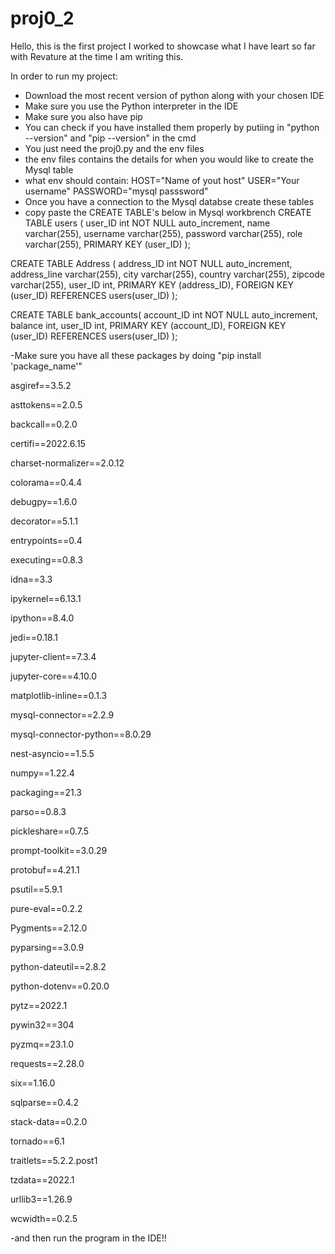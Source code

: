 # proj0_2
Hello, this is the first project I worked to showcase what I have leart so far with Revature at the time I am writing this.

In order to run my project:
- Download the most recent version of python along with your chosen IDE
- Make sure you use the Python interpreter in the IDE
- Make sure you also have pip
- You can check if you have installed them properly by putiing in "python --version" and "pip --version" in the cmd
- You just need the proj0.py and the env files
- the env files contains the details for when you would like to create the Mysql table
- what env should contain:
HOST="Name of yout host"
USER="Your username"
PASSWORD="mysql passsword"
- Once you have a connection to the Mysql databse create these tables
- copy paste the CREATE TABLE's below in Mysql workbrench
CREATE TABLE users (
    user_ID int NOT NULL auto_increment,
    name varchar(255),
    username varchar(255),
    password varchar(255),
    role varchar(255),
    PRIMARY KEY (user_ID)
);

CREATE TABLE Address (
    address_ID int NOT NULL auto_increment,
    address_line varchar(255),
    city varchar(255),
    country varchar(255),
    zipcode varchar(255),
    user_ID int,
    PRIMARY KEY (address_ID),
    FOREIGN KEY (user_ID) REFERENCES users(user_ID)
);

CREATE TABLE bank_accounts(
    account_ID int NOT NULL auto_increment,
    balance int,
    user_ID int,
    PRIMARY KEY (account_ID),
    FOREIGN KEY (user_ID) REFERENCES users(user_ID)
);

-Make sure you have all these packages by doing "pip install 'package_name'"

asgiref==3.5.2

asttokens==2.0.5

backcall==0.2.0

certifi==2022.6.15

charset-normalizer==2.0.12

colorama==0.4.4

debugpy==1.6.0

decorator==5.1.1

entrypoints==0.4

executing==0.8.3

idna==3.3

ipykernel==6.13.1

ipython==8.4.0

jedi==0.18.1

jupyter-client==7.3.4

jupyter-core==4.10.0

matplotlib-inline==0.1.3

mysql-connector==2.2.9

mysql-connector-python==8.0.29

nest-asyncio==1.5.5

numpy==1.22.4

packaging==21.3

parso==0.8.3

pickleshare==0.7.5

prompt-toolkit==3.0.29

protobuf==4.21.1

psutil==5.9.1

pure-eval==0.2.2

Pygments==2.12.0

pyparsing==3.0.9

python-dateutil==2.8.2

python-dotenv==0.20.0

pytz==2022.1

pywin32==304

pyzmq==23.1.0

requests==2.28.0

six==1.16.0

sqlparse==0.4.2

stack-data==0.2.0

tornado==6.1

traitlets==5.2.2.post1

tzdata==2022.1

urllib3==1.26.9

wcwidth==0.2.5

-and then run the program in the IDE!!
